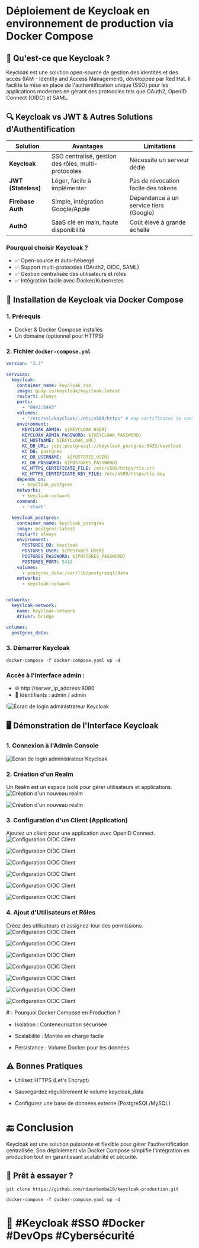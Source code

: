 # Déploiement de Keycloak en environnement de production via Docker Compose

## 🔐 Qu'est-ce que Keycloak ?

Keycloak est une solution open-source de gestion des identités et des accès (IAM - Identity and Access Management), développée par Red Hat.  Il facilite la mise en place de l'authentification unique (SSO) pour les applications modernes en gérant des protocoles tels que OAuth2, OpenID Connect (OIDC) et SAML.

## 🔍 Keycloak vs JWT & Autres Solutions d'Authentification

| Solution          | Avantages                                      | Limitations                              |
|-------------------|-----------------------------------------------|------------------------------------------|
| **Keycloak**      | SSO centralisé, gestion des rôles, multi-protocoles | Nécessite un serveur dédié              |
| **JWT (Stateless)** | Léger, facile à implémenter                 | Pas de révocation facile des tokens     |
| **Firebase Auth** | Simple, intégration Google/Apple            | Dépendance à un service tiers (Google)  |
| **Auth0**         | SaaS clé en main, haute disponibilité       | Coût élevé à grande échelle             |

### Pourquoi choisir Keycloak ?
- ✅ Open-source et auto-hébergé
- ✅ Support multi-protocoles (OAuth2, OIDC, SAML)
- ✅ Gestion centralisée des utilisateurs et rôles
- ✅ Intégration facile avec Docker/Kubernetes

## 🚀 Installation de Keycloak via Docker Compose

### 1. Prérequis
- Docker & Docker Compose installés
- Un domaine (optionnel pour HTTPS)

### 2. Fichier `docker-compose.yml`
```yaml
version: "3.7"

services:
  keycloak:
    container_name: keycloak_sso
    image: quay.io/keycloak/keycloak:latest
    restart: always
    ports:
      - "8443:8443"
    volumes:
      - "/etc/ssl/keycloak/:/etc/x509/https" # map certificates to container
    environment:
      KEYCLOAK_ADMIN: ${KEYCLOAK_USER}
      KEYCLOAK_ADMIN_PASSWORD: ${KEYCLOAK_PASSWORD}
      KC_HOSTNAME: ${KEYCLOAK_URL}
      KC_DB_URL: jdbc:postgresql://keycloak_postgres:5432/keycloak
      KC_DB: postgres
      KC_DB_USERNAME:  ${POSTGRES_USER}
      KC_DB_PASSWORD: ${POSTGRES_PASSWORD}
      KC_HTTPS_CERTIFICATE_FILE: /etc/x509/https/tls.crt
      KC_HTTPS_CERTIFICATE_KEY_FILE: /etc/x509/https/tls.key
    depends_on:
      - keycloak_postgres
    networks:
      - keycloak-network
    command:
      - 'start'

  keycloak_postgres:
    container_name: keycloak_postgres
    image: postgres:latest
    restart: always
    environment:
      POSTGRES_DB: keycloak
      POSTGRES_USER: ${POSTGRES_USER}
      POSTGRES_PASSWORD: ${POSTGRES_PASSWORD}
      POSTGRES_PORT: 5432
    volumes:
      - postgres_data:/var/lib/postgresql/data
    networks:
      - keycloak-network


networks:
  keycloak-network:
    name: keycloak-network
    driver: bridge

volumes:
  postgres_data:

```
### 3. Démarrer Keycloak

```
docker-compose -f docker-compose.yaml up -d
```

### Accès à l'interface admin :

- 🌐 http://server_ip_address:8080
- 👤 Identifiants : admin / admin

!![Écran de login administrateur Keycloak](images/00.png)

## 🖥 Démonstration de l'Interface Keycloak


### 1. Connexion à l'Admin Console

![Écran de login administrateur Keycloak](images/01.png)

### 2. Création d'un Realm
Un Realm est un espace isolé pour gérer utilisateurs et applications.
![Création d'un nouveau realm](images/webstore_00.png)

![Création d'un nouveau realm](images/webstore_01.png)

### 3. Configuration d'un Client (Application)
Ajoutez un client pour une application avec OpenID Connect.
![Configuration OIDC Client](images/client_00.png)

![Configuration OIDC Client](images/client_01.png)

![Configuration OIDC Client](images/client_02.png)

![Configuration OIDC Client](images/client_03.png)

![Configuration OIDC Client](images/client_04.png)

![Configuration OIDC Client](images/client_05.png)

### 4. Ajout d'Utilisateurs et Rôles
Créez des utilisateurs et assignez-leur des permissions.
![Configuration OIDC Client](images/user_00.png)

![Configuration OIDC Client](images/user_01.png)

![Configuration OIDC Client](images/user_02.png)

![Configuration OIDC Client](images/a_00.png)

![Configuration OIDC Client](images/a_01.png)

![Configuration OIDC Client](images/a_02.png)

![Configuration OIDC Client](images/a_03.png)

#💡 Pourquoi Docker Compose en Production ?
- Isolation : Conteneurisation sécurisée

- Scalabilité : Montée en charge facile

- Persistance : Volume Docker pour les données

## ⚠ Bonnes Pratiques
- Utilisez HTTPS (Let's Encrypt)

- Sauvegardez régulièrement le volume keycloak_data

- Configurez une base de données externe (PostgreSQL/MySQL)

# 🔚 Conclusion
Keycloak est une solution puissante et flexible pour gérer l'authentification centralisée. Son déploiement via Docker Compose simplifie l'intégration en production tout en garantissant scalabilité et sécurité.

## 🚀 Prêt à essayer ?

```
git clone https://github.com/ndourbamba18/keycloak-production.git

```
``` 
docker-compose -f docker-compose.yaml up -d

``` 
# 📌 #Keycloak #SSO #Docker #DevOps #Cybersécurité



